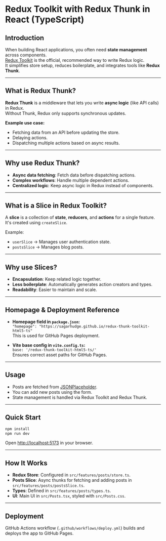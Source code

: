 # Redux Toolkit with Redux Thunk in React (TypeScript)

## Introduction

When building React applications, you often need **state management** across components.  
[Redux Toolkit](https://redux-toolkit.js.org/) is the official, recommended way to write Redux logic.  
It simplifies store setup, reduces boilerplate, and integrates tools like **Redux Thunk**.

---

## What is Redux Thunk?

**Redux Thunk** is a middleware that lets you write **async logic** (like API calls) in Redux.  
Without Thunk, Redux only supports synchronous updates.

**Example use case:**  
- Fetching data from an API before updating the store.
- Delaying actions.
- Dispatching multiple actions based on async results.

---

## Why use Redux Thunk?

- **Async data fetching**: Fetch data before dispatching actions.
- **Complex workflows**: Handle multiple dependent actions.
- **Centralized logic**: Keep async logic in Redux instead of components.

---

## What is a Slice in Redux Toolkit?

A **slice** is a collection of **state**, **reducers**, and **actions** for a single feature.  
It's created using `createSlice`.

Example:  
- `userSlice` → Manages user authentication state.  
- `postsSlice` → Manages blog posts.  

---

## Why use Slices?

- **Encapsulation**: Keep related logic together.
- **Less boilerplate**: Automatically generates action creators and types.
- **Readability**: Easier to maintain and scale.

---

## Homepage & Deployment Reference

- **Homepage field in `package.json`:**  
  `"homepage": "https://sagarhudge.github.io/redux-thunk-toolkit-html5-ts"`  
  This is used for GitHub Pages deployment.

- **Vite base config in `vite.config.ts`:**  
  `base: '/redux-thunk-toolkit-html5-ts/'`  
  Ensures correct asset paths for GitHub Pages.

---

## Usage

- Posts are fetched from [JSONPlaceholder](https://jsonplaceholder.typicode.com/posts).
- You can add new posts using the form.
- State management is handled via Redux Toolkit and Redux Thunk.

---

## Quick Start

```bash
npm install
npm run dev
```

Open [http://localhost:5173](http://localhost:5173) in your browser.

---

## How It Works

- **Redux Store**: Configured in `src/features/posts/store.ts`.
- **Posts Slice**: Async thunks for fetching and adding posts in `src/features/posts/postsSlice.ts`.
- **Types**: Defined in `src/features/posts/types.ts`.
- **UI**: Main UI in `src/Posts.tsx`, styled with `src/Posts.css`.

---

## Deployment

GitHub Actions workflow (`.github/workflows/deploy.yml`) builds and deploys the app to GitHub Pages.

